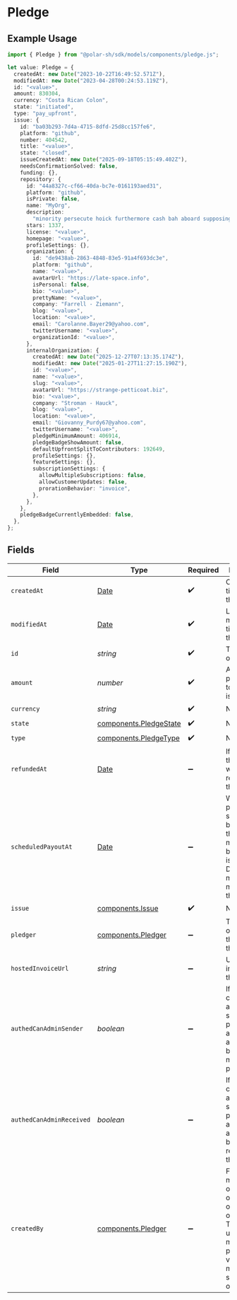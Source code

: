 # Pledge

## Example Usage

```typescript
import { Pledge } from "@polar-sh/sdk/models/components/pledge.js";

let value: Pledge = {
  createdAt: new Date("2023-10-22T16:49:52.571Z"),
  modifiedAt: new Date("2023-04-28T00:24:53.119Z"),
  id: "<value>",
  amount: 830304,
  currency: "Costa Rican Colon",
  state: "initiated",
  type: "pay_upfront",
  issue: {
    id: "ba03b293-7d4a-4715-8dfd-25d8cc157fe6",
    platform: "github",
    number: 404542,
    title: "<value>",
    state: "closed",
    issueCreatedAt: new Date("2025-09-18T05:15:49.402Z"),
    needsConfirmationSolved: false,
    funding: {},
    repository: {
      id: "44a8327c-cf66-40da-bc7e-0161193aed31",
      platform: "github",
      isPrivate: false,
      name: "MyOrg",
      description:
        "minority persecute hoick furthermore cash bah aboard supposing great wrongly",
      stars: 1337,
      license: "<value>",
      homepage: "<value>",
      profileSettings: {},
      organization: {
        id: "de9438ab-2863-4848-83e5-91a4f693dc3e",
        platform: "github",
        name: "<value>",
        avatarUrl: "https://late-space.info",
        isPersonal: false,
        bio: "<value>",
        prettyName: "<value>",
        company: "Farrell - Ziemann",
        blog: "<value>",
        location: "<value>",
        email: "Carolanne.Bayer29@yahoo.com",
        twitterUsername: "<value>",
        organizationId: "<value>",
      },
      internalOrganization: {
        createdAt: new Date("2025-12-27T07:13:35.174Z"),
        modifiedAt: new Date("2025-01-27T11:27:15.190Z"),
        id: "<value>",
        name: "<value>",
        slug: "<value>",
        avatarUrl: "https://strange-petticoat.biz",
        bio: "<value>",
        company: "Stroman - Hauck",
        blog: "<value>",
        location: "<value>",
        email: "Giovanny_Purdy67@yahoo.com",
        twitterUsername: "<value>",
        pledgeMinimumAmount: 406914,
        pledgeBadgeShowAmount: false,
        defaultUpfrontSplitToContributors: 192649,
        profileSettings: {},
        featureSettings: {},
        subscriptionSettings: {
          allowMultipleSubscriptions: false,
          allowCustomerUpdates: false,
          prorationBehavior: "invoice",
        },
      },
    },
    pledgeBadgeCurrentlyEmbedded: false,
  },
};
```

## Fields

| Field                                                                                                                                                       | Type                                                                                                                                                        | Required                                                                                                                                                    | Description                                                                                                                                                 |
| ----------------------------------------------------------------------------------------------------------------------------------------------------------- | ----------------------------------------------------------------------------------------------------------------------------------------------------------- | ----------------------------------------------------------------------------------------------------------------------------------------------------------- | ----------------------------------------------------------------------------------------------------------------------------------------------------------- |
| `createdAt`                                                                                                                                                 | [Date](https://developer.mozilla.org/en-US/docs/Web/JavaScript/Reference/Global_Objects/Date)                                                               | :heavy_check_mark:                                                                                                                                          | Creation timestamp of the object.                                                                                                                           |
| `modifiedAt`                                                                                                                                                | [Date](https://developer.mozilla.org/en-US/docs/Web/JavaScript/Reference/Global_Objects/Date)                                                               | :heavy_check_mark:                                                                                                                                          | Last modification timestamp of the object.                                                                                                                  |
| `id`                                                                                                                                                        | *string*                                                                                                                                                    | :heavy_check_mark:                                                                                                                                          | The ID of the object.                                                                                                                                       |
| `amount`                                                                                                                                                    | *number*                                                                                                                                                    | :heavy_check_mark:                                                                                                                                          | Amount pledged towards the issue                                                                                                                            |
| `currency`                                                                                                                                                  | *string*                                                                                                                                                    | :heavy_check_mark:                                                                                                                                          | N/A                                                                                                                                                         |
| `state`                                                                                                                                                     | [components.PledgeState](../../models/components/pledgestate.md)                                                                                            | :heavy_check_mark:                                                                                                                                          | N/A                                                                                                                                                         |
| `type`                                                                                                                                                      | [components.PledgeType](../../models/components/pledgetype.md)                                                                                              | :heavy_check_mark:                                                                                                                                          | N/A                                                                                                                                                         |
| `refundedAt`                                                                                                                                                | [Date](https://developer.mozilla.org/en-US/docs/Web/JavaScript/Reference/Global_Objects/Date)                                                               | :heavy_minus_sign:                                                                                                                                          | If and when the pledge was refunded to the pledger                                                                                                          |
| `scheduledPayoutAt`                                                                                                                                         | [Date](https://developer.mozilla.org/en-US/docs/Web/JavaScript/Reference/Global_Objects/Date)                                                               | :heavy_minus_sign:                                                                                                                                          | When the payout is scheduled to be made to the maintainers behind the issue. Disputes must be made before this date.                                        |
| `issue`                                                                                                                                                     | [components.Issue](../../models/components/issue.md)                                                                                                        | :heavy_check_mark:                                                                                                                                          | N/A                                                                                                                                                         |
| `pledger`                                                                                                                                                   | [components.Pledger](../../models/components/pledger.md)                                                                                                    | :heavy_minus_sign:                                                                                                                                          | The user or organization that made this pledge                                                                                                              |
| `hostedInvoiceUrl`                                                                                                                                          | *string*                                                                                                                                                    | :heavy_minus_sign:                                                                                                                                          | URL of invoice for this pledge                                                                                                                              |
| `authedCanAdminSender`                                                                                                                                      | *boolean*                                                                                                                                                   | :heavy_minus_sign:                                                                                                                                          | If the currently authenticated subject can perform admin actions on behalf of the maker of the peldge                                                       |
| `authedCanAdminReceived`                                                                                                                                    | *boolean*                                                                                                                                                   | :heavy_minus_sign:                                                                                                                                          | If the currently authenticated subject can perform admin actions on behalf of the receiver of the peldge                                                    |
| `createdBy`                                                                                                                                                 | [components.Pledger](../../models/components/pledger.md)                                                                                                    | :heavy_minus_sign:                                                                                                                                          | For pledges made by an organization, or on behalf of an organization. This is the user that made the pledge. Only visible for members of said organization. |